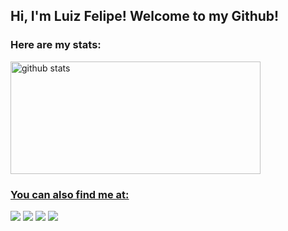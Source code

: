 ## Hi, I'm Luiz Felipe! Welcome to my Github!
### Here are my stats:
<div>
    <a href="https://github.com/lfvalerio">
    <img height="180px" width="400px" alt="github stats" src="https://github-readme-stats.vercel.app/api?username=lfvalerio&show_icons=true&theme=github_dark&include_all_commits=true&count_private=true"/>
</div>


</div>
    
### You can also find me at:
<div> 
  <a href="https://www.linkedin.com/in/luiz-felipe-val%C3%A9rio-a39b89246/" target="_blank"><img src="https://img.shields.io/badge/Linkedin-blue?style=for-the-badge&logo=linkedin&logoColor=white" target="_blank"></a>
  <a href="https://instagram.com/lfvalerio" target="_blank"><img src="https://img.shields.io/badge/-Instagram-red?style=for-the-badge&logo=instagram&logoColor=white" target="_blank"></a>
 	<a href="https://wa.me/5514997364692?lang=en" target="_blank"><img src="https://img.shields.io/badge/Whatsapp-green?style=for-the-badge&logo=whatsapp&logoColor=white" target="_blank"></a>
  <a href = "mailto:lfvalerio@outlook.com.br"><img src="https://img.shields.io/badge/-Mail-gray?style=for-the-badge&logo=gmail&logoColor=white" target="_blank"></a>
</div>
